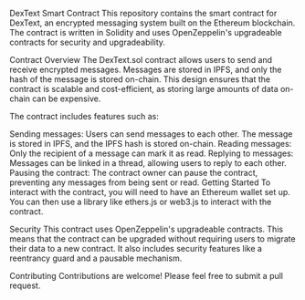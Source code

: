 DexText Smart Contract
This repository contains the smart contract for DexText, an encrypted messaging system built on the Ethereum blockchain. The contract is written in Solidity and uses OpenZeppelin's upgradeable contracts for security and upgradeability.

Contract Overview
The DexText.sol contract allows users to send and receive encrypted messages. Messages are stored in IPFS, and only the hash of the message is stored on-chain. This design ensures that the contract is scalable and cost-efficient, as storing large amounts of data on-chain can be expensive.

The contract includes features such as:

Sending messages: Users can send messages to each other. The message is stored in IPFS, and the IPFS hash is stored on-chain.
Reading messages: Only the recipient of a message can mark it as read.
Replying to messages: Messages can be linked in a thread, allowing users to reply to each other.
Pausing the contract: The contract owner can pause the contract, preventing any messages from being sent or read.
Getting Started
To interact with the contract, you will need to have an Ethereum wallet set up. You can then use a library like ethers.js or web3.js to interact with the contract.

Security
This contract uses OpenZeppelin's upgradeable contracts. This means that the contract can be upgraded without requiring users to migrate their data to a new contract. It also includes security features like a reentrancy guard and a pausable mechanism.

Contributing
Contributions are welcome! Please feel free to submit a pull request.